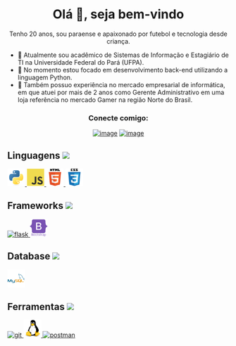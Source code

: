 <h1 align="center">Olá 👋, seja bem-vindo</h1>

<p align="center">Tenho 20 anos, sou paraense e apaixonado por futebol e tecnologia desde criança. </p>

- 🔭 Atualmente sou acadêmico de Sistemas de Informação e Estagiário de TI na Universidade Federal do Pará (UFPA).
- 🌱 No momento estou focado em desenvolvimento back-end utilizando a linguagem Python.
- 🤔 Também possuo experiência no mercado empresarial de informática, em que atuei por mais de 2 anos como Gerente Administrativo em uma loja referência no mercado Gamer na região Norte do Brasil.

<h3 align="center">Conecte comigo:</h3>
<div align="center">

[![image](https://img.shields.io/badge/LinkedIn-0077B5?style=for-the-badge&logo=linkedin&logoColor=white)](https://www.linkedin.com/in/luizrodgs)
[![image](https://img.shields.io/badge/Gmail-D14836?style=for-the-badge&logo=gmail&logoColor=white)](mailto:luizrodgs1@gmail.com)
  
</div>

## Linguagens <img src="https://media.giphy.com/media/iY8CRBdQXODJSCERIr/giphy.gif" width="30px">&nbsp; 
<p align="left"> <a href="https://www.python.org" target="_blank" rel="noreferrer"> <img src="https://raw.githubusercontent.com/devicons/devicon/master/icons/python/python-original.svg" alt="python" width="40" height="40"/> </a> <a href="https://developer.mozilla.org/en-US/docs/Web/JavaScript" target="_blank" rel="noreferrer"> <img src="https://raw.githubusercontent.com/devicons/devicon/master/icons/javascript/javascript-original.svg" alt="javascript" width="40" height="40"/> </a> <a href="https://www.w3.org/html/" target="_blank" rel="noreferrer"> <img src="https://raw.githubusercontent.com/devicons/devicon/master/icons/html5/html5-original-wordmark.svg" alt="html5" width="40" height="40"/> </a> <a href="https://www.w3schools.com/css/" target="_blank" rel="noreferrer"> <img src="https://raw.githubusercontent.com/devicons/devicon/master/icons/css3/css3-original-wordmark.svg" alt="css3" width="40" height="40"/> </a> </p>

## Frameworks <img src="https://media.giphy.com/media/iY8CRBdQXODJSCERIr/giphy.gif" width="30px">&nbsp; 
<p align="left"> <a href="https://flask.palletsprojects.com/" target="_blank" rel="noreferrer"> <img src="https://www.vectorlogo.zone/logos/pocoo_flask/pocoo_flask-icon.svg" alt="flask" width="40" height="40"/> </a> <a href="https://getbootstrap.com" target="_blank" rel="noreferrer"> <img src="https://raw.githubusercontent.com/devicons/devicon/master/icons/bootstrap/bootstrap-plain-wordmark.svg" alt="bootstrap" width="40" height="40"/> </a>  </p>

## Database <img src="https://media.giphy.com/media/iY8CRBdQXODJSCERIr/giphy.gif" width="30px">&nbsp; 
<p align="left"> <a href="https://www.mysql.com/" target="_blank" rel="noreferrer"> <img src="https://raw.githubusercontent.com/devicons/devicon/master/icons/mysql/mysql-original-wordmark.svg" alt="mysql" width="40" height="40"/> </a> </p>

## Ferramentas <img src="https://media.giphy.com/media/iY8CRBdQXODJSCERIr/giphy.gif" width="30px">&nbsp; 
<p align="left"> <a href="https://git-scm.com/" target="_blank" rel="noreferrer"> <img src="https://www.vectorlogo.zone/logos/git-scm/git-scm-icon.svg" alt="git" width="40" height="40"/> </a> <a href="https://www.linux.org/" target="_blank" rel="noreferrer"> <img src="https://raw.githubusercontent.com/devicons/devicon/master/icons/linux/linux-original.svg" alt="linux" width="40" height="40"/> </a> <a href="https://postman.com" target="_blank" rel="noreferrer"> <img src="https://www.vectorlogo.zone/logos/getpostman/getpostman-icon.svg" alt="postman" width="40" height="40"/> </a> </p>

<br>
